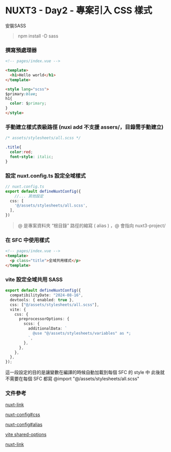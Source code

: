 # NUXT3 - Day2 - 專案引入 CSS 樣式


安裝SASS

> npm install -D sass

### 撰寫預處理器

```html
<!-- pages/index.vue -->

<template>
  <h1>Hello world</h1>
</template>

<style lang="scss">
$primary:blue;
h1{
  color: $primary;
}
</style>
```

### 手動建立樣式表級路徑 (nuxi add 不支援 assers/，目錄需手動建立)

```css
/* assets/stylesheets/all.scss */

.title{
  color:red;
  font-style: italic;
}

```

### 設定 nuxt.config.ts 設定全域樣式

```ts
// nuxt.config.ts
export default defineNuxtConfig({
	//... 其他設定
  css: [
    '@/assets/stylesheets/all.scss', 
  ],
})

```

> @ 是專案資料夾 “根目錄” 路徑的縮寫 ( alias ) ，@ 會指向 nuxt3-project/

### 在 SFC 中使用樣式

```html
<!-- pages/index.vue -->
<template>
  <p class="title">全域共用樣式</p>
</template>

```

### vite 設定全域共用 SASS

```ts
export default defineNuxtConfig({
  compatibilityDate: "2024-08-16",
  devtools: { enabled: true },
  css: ["@/assets/stylesheets/all.scss"],
  vite: {
    css: {
      preprocessorOptions: {
        scss: {
          additionalData: `
            @use "@/assets/stylesheets/variables" as *;
          `,
        },
      },
    },
  },
});
```
這一段設定的目的是讓變數在編譯的時候自動加載到每個 SFC 的 style 中
此後就不需要在每個 SFC 都寫 @import "@/assets/stylesheets/all.scss"

### 文件參考
[nuxt-link](https://nuxt.com/docs/api/components/nuxt-link)

[nuxt-config#css](https://nuxt.com.cn/docs/api/nuxt-config#css)

[nuxt-config#alias](https://nuxt.com/docs/api/nuxt-config#alias)

[vite shared-options](https://vite.dev/config/shared-options.html#css-preprocessoroptions-extension-additionaldata)

[nuxt-link]()



